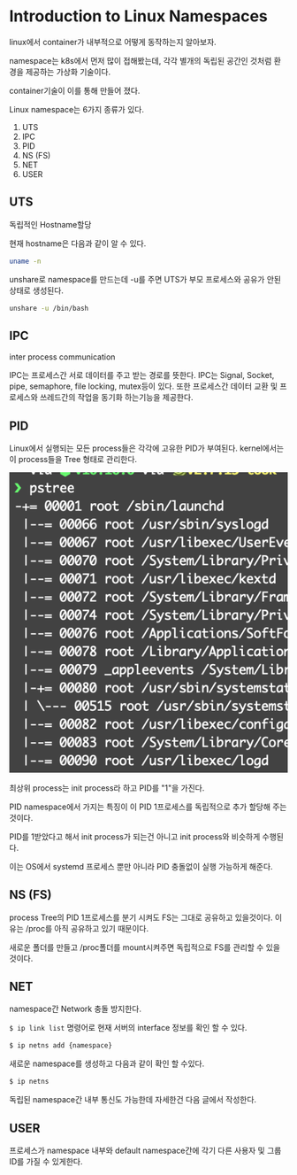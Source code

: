 # Introduction to Linux Namespaces


linux에서 container가 내부적으로 어떻게 동작하는지 알아보자.

<!--more-->

namespace는 k8s에서 먼저 많이 접해봤는데, 각각 별개의 독립된 공간인 것처럼 환경을 제공하는 가상화 기술이다.

container기술이 이를 통해 만들어 졌다. 

Linux namespace는 6가지 종류가 있다.

1. UTS
2. IPC
3. PID
4. NS (FS)
5. NET
6. USER

## UTS

독립적인 Hostname할당 

현재 hostname은 다음과 같이 알 수 있다.

```bash
uname -n
```

unshare로 namespace를 만드는데 -u를 주면 UTS가 부모 프로세스와 공유가 안된 상태로 생성된다.

```bash
unshare -u /bin/bash
```

## IPC

inter process communication 

IPC는 프로세스간 서로 데이터를 주고 받는 경로를 뜻한다.
IPC는 Signal, Socket, pipe, semaphore, file locking, mutex등이 있다.
또한 프로세스간 데이터 교환 및 프로세스와 쓰레드간의 작업을 동기화 하는기능을 제공한다.

## PID

Linux에서 실행되는 모든 process들은 각각에 고유한 PID가 부여된다. kernel에서는 이 process들을 Tree 형태로 관리한다.

![pstree](pstree.png "pstree")

최상위 process는 init process라 하고 PID를 "1"을 가진다.

PID namespace에서 가지는 특징이 이 PID 1프로세스를 독립적으로 추가 할당해 주는 것이다.

PID를 1받았다고 해서 init process가 되는건 아니고 init process와 비슷하게 수행된다.

이는 OS에서 systemd 프로세스 뿐만 아니라 PID 충돌없이 실행 가능하게 해준다.

## NS (FS)

process Tree의 PID 1프로세스를 분기 시켜도 FS는 그대로 공유하고 있을것이다. 이유는 /proc를 아직 공유하고 있기 때문이다.

새로운 폴더를 만들고 /proc폴더를 mount시켜주면 독립적으로 FS를 관리할 수 있을 것이다.

## NET

namespace간 Network 충돌 방지한다.

`$ ip link list` 명령어로 현재 서버의 interface 정보를 확인 할 수 있다.

```bash
$ ip netns add {namespace}
```
새로운 namespace를 생성하고 다음과 같이 확인 할 수있다.

```bash
$ ip netns
```

독립된 namespace간 내부 통신도 가능한데 자세한건 다음 글에서 작성한다.

## USER

프로세스가 namespace 내부와 default namespace간에 각기 다른 사용자 및 그룹 ID를 가질 수 있게한다.
